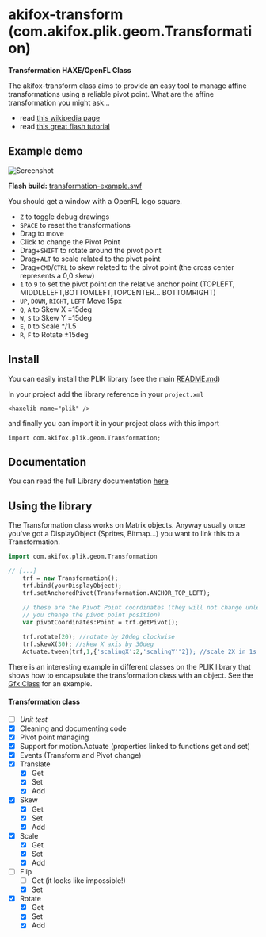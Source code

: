 # akifox-transform (com.akifox.plik.geom.Transformation)
**Transformation HAXE/OpenFL Class**

The akifox-transform class aims to provide an easy tool to manage affine transformations using a reliable pivot point.
What are the affine transformation you might ask...
- read <a href="http://en.wikipedia.org/wiki/Affine_transformation">this wikipedia page</a>
- read <a href="http://www.senocular.com/flash/tutorials/transformmatrix/">this great flash tutorial</a>

## Example demo

![Screenshot](https://dl.dropboxusercontent.com/u/683344/akifox/akifox-transform/transformation-example.png)

**Flash build:** <a href="https://dl.dropboxusercontent.com/u/683344/akifox/akifox-transform/transformation-example.swf" target="_blank">transformation-example.swf</a>

You should get a window with a OpenFL logo square.
- <code>Z</code> to toggle debug drawings
- <code>SPACE</code> to reset the transformations
- Drag to move
- Click to change the Pivot Point
- Drag+<code>SHIFT</code> to rotate around the pivot point
- Drag+<code>ALT</code> to scale related to the pivot point
- Drag+<code>CMD</code>/<code>CTRL</code> to skew related to the pivot point (the cross center represents a 0,0 skew)
- <code>1</code> to <code>9</code> to set the pivot point on the relative anchor point (TOPLEFT, MIDDLELEFT,BOTTOMLEFT,TOPCENTER... BOTTOMRIGHT)
- <code>UP</code>, <code>DOWN</code>, <code>RIGHT</code>, <code>LEFT</code> Move 15px
- <code>Q</code>, <code>A</code> to Skew X ±15deg
- <code>W</code>, <code>S</code> to Skew Y ±15deg
- <code>E</code>, <code>D</code> to Scale */1.5
- <code>R</code>, <code>F</code> to Rotate ±15deg


## Install

You can easily install the PLIK library (see the main [README.md](/README.md))

In your project add the library reference in your ```project.xml```

```
<haxelib name="plik" />
```

and finally you can import it in your project class with this import
```
import com.akifox.plik.geom.Transformation;
```

## Documentation

You can read the full Library documentation <a href="https://dl.dropboxusercontent.com/u/683344/akifox/akifox-transform/docs/index.html" target="_blank">here</a>



## Using the library

The Transformation class works on Matrix objects.
Anyway usually once you've got a DisplayObject (Sprites, Bitmap...) you want to link this to a Transformation.


````haxe
import com.akifox.plik.geom.Transformation

// [...]
    trf = new Transformation();
    trf.bind(yourDisplayObject);
    trf.setAnchoredPivot(Transformation.ANCHOR_TOP_LEFT);
    
    // these are the Pivot Point coordinates (they will not change unless
    // you change the pivot point position)
    var pivotCoordinates:Point = trf.getPivot();

    trf.rotate(20); //rotate by 20deg clockwise
    trf.skewX(30); //skew X axis by 30deg
    Actuate.tween(trf,1,{'scalingX':2,'scalingY'"2}); //scale 2X in 1s using Actuate
````

There is an interesting example in different classes on the PLIK library that shows how to encapsulate the transformation class with an object.
See the [Gfx Class](/Gfx.hx) for an example.

#### Transformation class
- [ ] *Unit test*
- [x] Cleaning and documenting code
- [x] Pivot point managing
- [x] Support for motion.Actuate (properties linked to functions get and set)
- [x] Events (Transform and Pivot change)
- [x] Translate
  - [x] Get
  - [x] Set
  - [x] Add
- [x] Skew
  - [x] Get
  - [x] Set 
  - [x] Add
- [x] Scale
  - [x] Get
  - [x] Set 
  - [x] Add
- [ ] Flip
  - [ ] Get (it looks like impossible!)
  - [x] Set 
- [x] Rotate
  - [x] Get
  - [x] Set 
  - [x] Add
